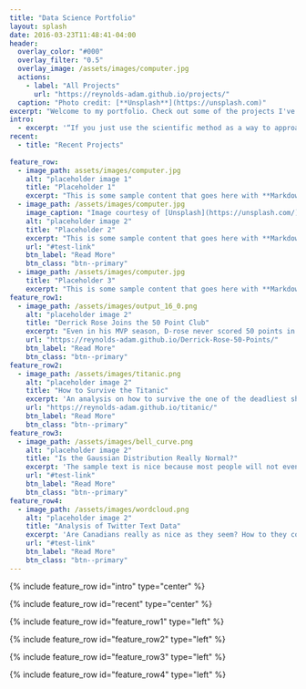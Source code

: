 ```yaml
---
title: "Data Science Portfolio"
layout: splash
date: 2016-03-23T11:48:41-04:00
header:
  overlay_color: "#000"
  overlay_filter: "0.5"
  overlay_image: /assets/images/computer.jpg
  actions:
    - label: "All Projects"
      url: "https://reynolds-adam.github.io/projects/"
  caption: "Photo credit: [**Unsplash**](https://unsplash.com)"
excerpt: "Welcome to my portfolio. Check out some of the projects I've been working on recently, and feel free to contact me if you have any questions."
intro: 
  - excerpt: '“If you just use the scientific method as a way to approach data-intensive projects, I think you’re more apt to be successful with your outcome.” *-* *Bob Hayes*'
recent:
  - title: "Recent Projects"  
  
feature_row:
  - image_path: assets/images/computer.jpg
    alt: "placeholder image 1"
    title: "Placeholder 1"
    excerpt: "This is some sample content that goes here with **Markdown** formatting."
  - image_path: /assets/images/computer.jpg
    image_caption: "Image courtesy of [Unsplash](https://unsplash.com/)"
    alt: "placeholder image 2"
    title: "Placeholder 2"
    excerpt: "This is some sample content that goes here with **Markdown** formatting."
    url: "#test-link"
    btn_label: "Read More"
    btn_class: "btn--primary"
  - image_path: /assets/images/computer.jpg
    title: "Placeholder 3"
    excerpt: "This is some sample content that goes here with **Markdown** formatting."
feature_row1:
  - image_path: /assets/images/output_16_0.png
    alt: "placeholder image 2"
    title: "Derrick Rose Joins the 50 Point Club"
    excerpt: "Even in his MVP season, D-rose never scored 50 points in a season. 5 years and several injuries later, he finally joined the club."
    url: "https://reynolds-adam.github.io/Derrick-Rose-50-Points/"
    btn_label: "Read More"
    btn_class: "btn--primary"
feature_row2:
  - image_path: /assets/images/titanic.png
    alt: "placeholder image 2"
    title: "How to Survive the Titanic"
    excerpt: 'An analysis on how to survive the one of the deadliest shipwrecks in history'
    url: "https://reynolds-adam.github.io/titanic/"
    btn_label: "Read More"
    btn_class: "btn--primary"
feature_row3:
  - image_path: /assets/images/bell_curve.png
    alt: "placeholder image 2"
    title: "Is the Gaussian Distribution Really Normal?"
    excerpt: 'The sample text is nice because most people will not even read it anyway.'
    url: "#test-link"
    btn_label: "Read More"
    btn_class: "btn--primary"
feature_row4:
  - image_path: /assets/images/wordcloud.png
    alt: "placeholder image 2"
    title: "Analysis of Twitter Text Data"
    excerpt: 'Are Canadians really as nice as they seem? How to they compare to Australians?'
    url: "#test-link"
    btn_label: "Read More"
    btn_class: "btn--primary"
---
```


{% include feature_row id="intro" type="center" %}

{% include feature_row id="recent" type="center" %}

{% include feature_row id="feature_row1" type="left" %}

{% include feature_row id="feature_row2" type="left" %}

{% include feature_row id="feature_row3" type="left" %}

{% include feature_row id="feature_row4" type="left" %}